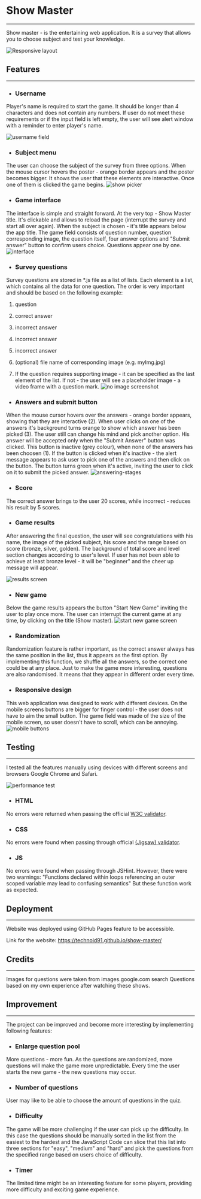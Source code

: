 
# Show Master
<hr>
Show master - is the entertaining web application. It is a survey that allows you to choose subject and test your knowledge.

![Responsive layout](https://i.ibb.co/tJ9HvW4/2023-08-28-20-04-10.png)

## Features
<hr>

- ### Username
Player's name is required to start the game. It should be longer than 4 characters and does not contain any numbers. 
If user do not meet these requirements or if the input field is left empty, the user will see alert window with a reminder to enter player's name. 

![username field](https://i.ibb.co/5KNhWSF/2023-08-28-20-06-51.png)
- ### Subject menu
The user can choose the subject of the survey from three options. When the mouse cursor hovers the poster - orange border
appears and the poster becomes bigger. It shows the user that these elements are interactive. Once one of them is clicked
the game begins.
![show picker](https://i.ibb.co/xgZbjBV/2023-08-28-20-08-28.png)

- ### Game interface
The interface is simple and straight forward. At the very top - Show Master title. It's clickable and allows to reload
the page (interrupt the survey and start all over again). When the subject is chosen - it's title appears below the
app title. The game field consists of question number, question corresponding image, the question itself, four answer
options and "Submit answer" button to confirm users choice. Questions appear one by one.
![interface](https://i.ibb.co/W2v9L1F/2023-08-28-20-09-45.png)
- ### Survey questions
Survey questions are stored in *.js file as a list of lists. Each element is a list, which contains all the data for one question.
The order is very important and should be based on the following example:
1) question
2) correct answer
3) incorrect answer
4) incorrect answer
5) incorrect answer
6) (optional) file name of corresponding image (e.g. myImg.jpg)

7) If the question requires supporting image - it can be specified as the last element of the list. If not - the user will
see a placeholder image - a video frame with a question mark.
![no image screenshot](https://i.ibb.co/jfydWxC/2023-08-28-20-11-36.png)

- ### Answers and submit button
When the mouse cursor hovers over the answers - orange border appears, showing that they are interactive (2). When user clicks 
on one of the answers it's background turns orange to show which answer has been picked (3). The user still can change his mind 
and pick another option. His answer will be accepted only when the "Submit Answer" button was clicked. This button is
inactive (grey colour), when none of the answers has been choosen (1). If the button is clicked when it's inactive - the
alert message appears to ask user to pick one of the answers and then click on the button. The button turns green when
it's active, inviting the user to click on it to submit the picked answer.
![answering-stages](https://i.ibb.co/42Y7Cj1/answers-screens.jpg)

- ### Score
The correct answer brings to the user 20 scores, while incorrect - reduces his result by 5 scores.

- ### Game results
After answering the final question, the user will see congratulations with his name, the image of the picked subject,
his score and the range based on score (bronze, silver, golden). The background of total score and level section changes
according to user's level. If user has not been able to achieve at least bronze level - it will be "beginner" and the
cheer up message will appear.

![results screen](https://i.ibb.co/NjV53mN/2023-08-28-20-49-45.png)

- ### New game
Below the game results appears the button "Start New Game" inviting the user to play once more. The user can interrupt
the current game at any time, by clicking on the title (Show master).
![start new game screen](https://i.ibb.co/ZGcy4F2/2023-08-28-20-49-52.png)

- ### Randomization
Randomization feature is rather important, as the correct answer always has the same position in the list, thus it
appears as the first option. By implementing this function, we shuffle all the answers, so the correct one could be at
any place. Just to make the game more interesting, questions are also randomised. It means that they appear in different
order every time.

- ### Responsive design
This web application was designed to work with different devices. On the mobile screens buttons are bigger for finger
control - the user does not have to aim the small button. The game field was made of the size of the mobile screen, so
user doesn't have to scroll, which can be annoying.
![mobile buttons](https://i.ibb.co/WD3Pc83/2023-08-28-20-52-23.jpg)
## Testing
<hr>
I tested all the features manually using devices with different screens and browsers Google Chrome and Safari.

![performance test](https://i.ibb.co/86f42Ys/2023-08-28-21-01-59.png)
- ### HTML

No errors were returned when passing the official [W3C validator](https://validator.w3.org/nu/?doc=https%3A%2F%2Ftechnoid91.github.io%2Fshow-master%2F).

- ### CSS

No errors were found when passing through official [(Jigsaw) validator](https://jigsaw.w3.org/css-validator/validator?uri=https%3A%2F%2Ftechnoid91.github.io%2Fshow-master%2F&profile=css3svg&usermedium=all&warning=1&vextwarning=&lang=ru
).

- ### JS

No errors were found when passing through JSHint. 
However, there were two warnings:
"Functions declared within loops referencing an outer scoped variable may lead to confusing semantics"
But these function work as expected.

## Deployment
<hr>
Website was deployed using GitHub Pages feature to be accessible.

Link for the website: https://technoid91.github.io/show-master/

## Credits
<hr>

Images for questions were taken from images.google.com search
Questions based on my own experience after watching these shows.

## Improvement
<hr>
The project can be improved and become more interesting by implementing following features:

- ### Enlarge question pool

More questions - more fun. As the questions are randomized, more questions will make the game more unpredictable. Every
time the user starts the new game - the new questions may occur.

- ### Number of questions

User may like to be able to choose the amount of questions in the quiz.

- ### Difficulty

The game will be more challenging if the user can pick up the difficulty. In this case the questions should be manually
sorted in the list from the easiest to the hardest and the JavaScript Code can slice that this list into three sections
for "easy", "medium" and "hard" and pick the questions from the specified range based on users choice of difficulty. 

- ### Timer
The limited time might be an interesting feature for some players, providing more difficulty and exciting
game experience.

